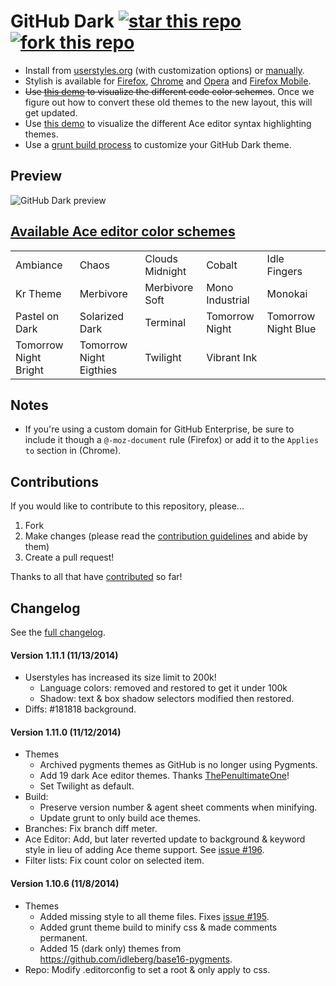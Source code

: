 # GitHub Dark [![star this repo](http://github-svg-buttons.herokuapp.com/star.svg?user=StylishThemes&repo=GitHub-Dark)](http://github.com/StylishThemes/GitHub-Dark) [![fork this repo](http://github-svg-buttons.herokuapp.com/fork.svg?user=StylishThemes&repo=GitHub-Dark)](http://github.com/StylishThemes/GitHub-Dark/fork)

- Install from [userstyles.org](http://userstyles.org/styles/37035) (with customization options) or [manually](https://raw.githubusercontent.com/StylishThemes/GitHub-Dark/master/github-dark.css).
- Stylish is available for [Firefox](https://addons.mozilla.org/en-US/firefox/addon/2108/), [Chrome](https://chrome.google.com/extensions/detail/fjnbnpbmkenffdnngjfgmeleoegfcffe) and [Opera](https://addons.opera.com/en/extensions/details/stylish-for-opera/) and [Firefox Mobile](https://addons.mozilla.org/en-US/firefox/addon/2108/).
- <del>Use [this demo](http://StylishThemes.github.io/GitHub-Dark/) to visualize the different code color schemes</del>. Once we figure out how to convert these old themes to the new layout, this will get updated.
- Use [this demo](http://ace.c9.io/tool/mode_creator.html) to visualize the different Ace editor syntax highlighting themes.
- Use a [grunt build process](https://github.com/StylishThemes/GitHub-Dark/wiki/Build) to customize your GitHub Dark theme.


## Preview
![GitHub Dark preview](http://i.imgur.com/MsrHuFh.png)

## [Available Ace editor color schemes](http://ace.c9.io/tool/mode_creator.html)

|   |   |   |   |   |
| --- | --- | --- | --- | --- |
| Ambiance | Chaos | Clouds Midnight | Cobalt | Idle Fingers |
| Kr Theme | Merbivore | Merbivore Soft | Mono Industrial | Monokai |
| Pastel on Dark | Solarized Dark | Terminal | Tomorrow Night | Tomorrow Night Blue |
| Tomorrow Night Bright | Tomorrow Night Eigthies | Twilight | Vibrant Ink | |

## Notes

* If you're using a custom domain for GitHub Enterprise, be sure to include it though a `@-moz-document` rule (Firefox) or add it to the `Applies to` section in (Chrome).

## Contributions

If you would like to contribute to this repository, please...

1. Fork
2. Make changes (please read the [contribution guidelines](https://github.com/StylishThemes/GitHub-Dark/blob/master/CONTRIBUTING.md) and abide by them)
3. Create a pull request!

Thanks to all that have [contributed](https://github.com/StylishThemes/GitHub-Dark/graphs/contributors) so far!

## Changelog

See the [full changelog](https://github.com/StylishThemes/GitHub-Dark/wiki).

#### Version 1.11.1 (11/13/2014)

* Userstyles has increased its size limit to 200k!
  * Language colors: removed and restored to get it under 100k
  * Shadow: text & box shadow selectors modified then restored.
* Diffs: #181818 background.

#### Version 1.11.0 (11/12/2014)

* Themes
  * Archived pygments themes as GitHub is no longer using Pygments.
  * Add 19 dark Ace editor themes. Thanks [ThePenultimateOne](https://github.com/ThePenultimateOne)!
  * Set Twilight as default.
* Build:
  * Preserve version number & agent sheet comments when minifying.
  * Update grunt to only build ace themes.
* Branches: Fix branch diff meter.
* Ace Editor: Add, but later reverted update to background & keyword style in lieu of adding Ace theme support. See [issue #196](https://github.com/StylishThemes/GitHub-Dark/issues/196).
* Filter lists: Fix count color on selected item.

#### Version 1.10.6 (11/8/2014)

* Themes
  * Added missing style to all theme files. Fixes [issue #195](https://github.com/StylishThemes/GitHub-Dark/issues/195).
  * Added grunt theme build to minify css & made comments permanent.
  * Added 15 (dark only) themes from https://github.com/idleberg/base16-pygments.
* Repo: Modify .editorconfig to set a root & only apply to css.
